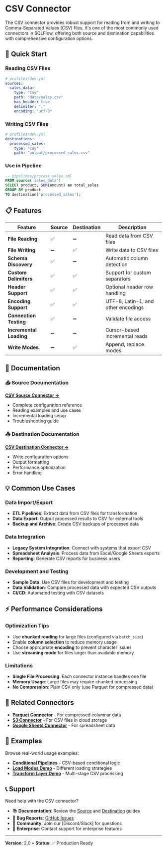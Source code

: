 # CSV Connector

The CSV connector provides robust support for reading from and writing to Comma-Separated Values (CSV) files. It's one of the most commonly used connectors in SQLFlow, offering both source and destination capabilities with comprehensive configuration options.

## 🚀 Quick Start

### Reading CSV Files
```yaml
# profiles/dev.yml
sources:
  sales_data:
    type: "csv"
    path: "data/sales.csv"
    has_header: true
    delimiter: ","
    encoding: "utf-8"
```

### Writing CSV Files
```yaml
# profiles/dev.yml
destinations:
  processed_sales:
    type: "csv"
    path: "output/processed_sales.csv"
```

### Use in Pipeline
```sql
-- pipelines/process_sales.sql
FROM source('sales_data')
SELECT product, SUM(amount) as total_sales
GROUP BY product
TO destination('processed_sales');
```

## 📋 Features

| Feature | Source | Destination | Description |
|---------|--------|-------------|-------------|
| **File Reading** | ✅ | ➖ | Read data from CSV files |
| **File Writing** | ➖ | ✅ | Write data to CSV files |
| **Schema Discovery** | ✅ | ➖ | Automatic column detection |
| **Custom Delimiters** | ✅ | ✅ | Support for custom separators |
| **Header Support** | ✅ | ✅ | Optional header row handling |
| **Encoding Support** | ✅ | ✅ | UTF-8, Latin-1, and other encodings |
| **Connection Testing** | ✅ | ➖ | Validate file access |
| **Incremental Loading** | ➖ | ➖ | Cursor-based incremental reads |
| **Write Modes** | ➖ | ✅ | Append, replace modes |

## 📖 Documentation

### 📥 Source Documentation
**[CSV Source Connector →](SOURCE.md)**
- Complete configuration reference
- Reading examples and use cases
- Incremental loading setup
- Troubleshooting guide

### 📤 Destination Documentation  
**[CSV Destination Connector →](DESTINATION.md)**
- Write configuration options
- Output formatting
- Performance optimization
- Error handling

## 💡 Common Use Cases

### Data Import/Export
- **ETL Pipelines**: Extract data from CSV files for transformation
- **Data Export**: Output processed results to CSV for external tools
- **Backup and Archive**: Create CSV backups of processed data

### Data Integration
- **Legacy System Integration**: Connect with systems that export CSV
- **Spreadsheet Analysis**: Process data from Excel/Google Sheets exports
- **Reporting**: Generate CSV reports for business users

### Development and Testing
- **Sample Data**: Use CSV files for development and testing
- **Data Validation**: Compare processed data with expected CSV outputs
- **CI/CD**: Automated testing with CSV datasets

## ⚡ Performance Considerations

### Optimization Tips
- Use **chunked reading** for large files (configured via `batch_size`)
- Enable **column selection** to reduce memory usage  
- Choose appropriate **encoding** to prevent character issues
- Use **streaming mode** for files larger than available memory

### Limitations
- **Single File Processing**: Each connector instance handles one file
- **Memory Usage**: Large files may require chunked processing
- **No Compression**: Plain CSV only (use Parquet for compressed data)

## 🔗 Related Connectors

- **[Parquet Connector](../parquet/README.md)** - For compressed columnar data
- **[S3 Connector](../s3/README.md)** - For CSV files in cloud storage
- **[Google Sheets Connector](../google_sheets/README.md)** - For spreadsheet data

## 🤝 Examples

Browse real-world usage examples:
- **[Conditional Pipelines](../../../examples/conditional_pipelines/)** - CSV-based conditional logic
- **[Load Modes Demo](../../../examples/load_modes/)** - Different loading strategies
- **[Transform Layer Demo](../../../examples/transform_layer_demo/)** - Multi-stage CSV processing

## 📞 Support

Need help with the CSV connector?
- 📚 **Documentation**: Review the [Source](SOURCE.md) and [Destination](DESTINATION.md) guides
- 🐛 **Bug Reports**: [GitHub Issues](https://github.com/giaosudau/sqlflow/issues)
- 💬 **Community**: Join our [Discord/Slack] for questions
- 🏢 **Enterprise**: Contact support for enterprise features

---

**Version**: 2.0 • **Status**: ✅ Production Ready 